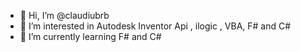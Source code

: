 - 👋 Hi, I’m @claudiubrb
- 👀 I’m interested in Autodesk Inventor Api , ilogic , VBA, F# and C#
- 🌱 I’m currently learning F# and C#
